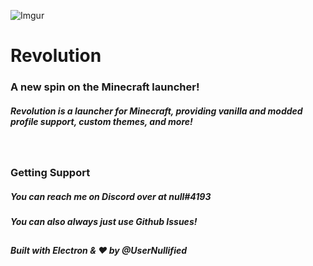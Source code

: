 ![Imgur](https://i.imgur.com/kL7oe4v.png)

# **Revolution**
### A new spin on the Minecraft launcher!

##### Revolution is a launcher for Minecraft, providing vanilla and modded profile support, custom themes, and more!

<br>

### Getting Support

##### You can reach me on Discord over at *null#4193*
##### You can also always just use Github Issues!

## 
##### Built with Electron & ❤️ by @UserNullified

